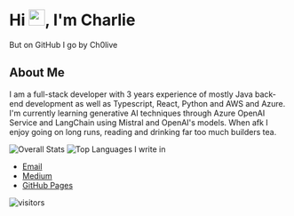# Hi <img src="https://github.com/TheDudeThatCode/TheDudeThatCode/blob/master/Assets/Hi.gif" width="29">, I'm Charlie
But on GitHub I go by Ch0live

<h2> About Me </h2>
 
I am a full-stack developer with 3 years experience of mostly Java back-end development as well as Typescript, React, Python and AWS and Azure.
I'm currently learning generative AI techniques through Azure OpenAI Service and LangChain using Mistral and OpenAI's models.
When afk I enjoy going on long runs, reading and drinking far too much builders tea.

![Overall Stats](https://github-readme-stats.vercel.app/api?username=ch0live&count_private=true&show_icons=true&hide=contribs)
![Top Languages I write in](https://github-readme-stats.vercel.app/api/top-langs/?username=ch0live&layout=compact)

<ul>
 <li>
  <a href="mailto:dozeyis@gmail.com">Email</a>
 </li>
 <li>
  <a href="https://medium.com/@ch0live">Medium</a>
 </li>
 <li>
  <a href="https://ch0live.github.io/home">GitHub Pages</a>
 </li>
</ul>

![visitors](https://visitor-badge.laobi.icu/badge?page_id=Ch0live/Ch0live)
